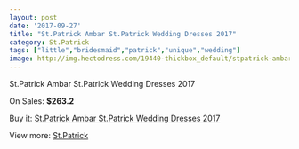 ```yaml
---
layout: post
date: '2017-09-27'
title: "St.Patrick Ambar St.Patrick Wedding Dresses 2017"
category: St.Patrick
tags: ["little","bridesmaid","patrick","unique","wedding"]
image: http://img.hectodress.com/19440-thickbox_default/stpatrick-ambar-stpatrick-wedding-dresses-2013.jpg
---
```

St.Patrick Ambar St.Patrick Wedding Dresses 2017

On Sales: **$263.2**
<a href="https://www.hectodress.com/stpatrick/9114-stpatrick-ambar-stpatrick-wedding-dresses-2013.html"><amp-img layout="responsive" width="600" height="600" src="//img.hectodress.com/19440-thickbox_default/stpatrick-ambar-stpatrick-wedding-dresses-2013.jpg" alt="St.Patrick Ambar St.Patrick Wedding Dresses 2017 0" /></a>
<a href="https://www.hectodress.com/stpatrick/9114-stpatrick-ambar-stpatrick-wedding-dresses-2013.html"><amp-img layout="responsive" width="600" height="600" src="//img.hectodress.com/19442-thickbox_default/stpatrick-ambar-stpatrick-wedding-dresses-2013.jpg" alt="St.Patrick Ambar St.Patrick Wedding Dresses 2017 1" /></a>
<a href="https://www.hectodress.com/stpatrick/9114-stpatrick-ambar-stpatrick-wedding-dresses-2013.html"><amp-img layout="responsive" width="600" height="600" src="//img.hectodress.com/19441-thickbox_default/stpatrick-ambar-stpatrick-wedding-dresses-2013.jpg" alt="St.Patrick Ambar St.Patrick Wedding Dresses 2017 2" /></a>

Buy it: [St.Patrick Ambar St.Patrick Wedding Dresses 2017](https://www.hectodress.com/stpatrick/9114-stpatrick-ambar-stpatrick-wedding-dresses-2013.html "St.Patrick Ambar St.Patrick Wedding Dresses 2017")

View more: [St.Patrick](https://www.hectodress.com/153-stpatrick "St.Patrick")